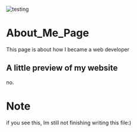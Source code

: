 ![testing](./images/webDevLogo.png)

# About_Me_Page
This page is about how I became a web developer

## A little preview of my website
no.

# Note
if you see this, Im still not finishing writing this file:)
